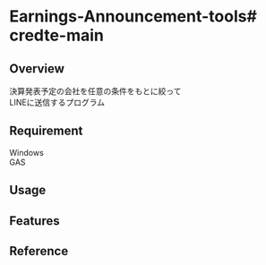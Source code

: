 # Earnings-Announcement-tools# credte-main

## Overview
決算発表予定の会社を任意の条件をもとに絞って  
LINEに送信するプログラム

## Requirement
Windows  
GAS

## Usage
 
## Features

## Reference
